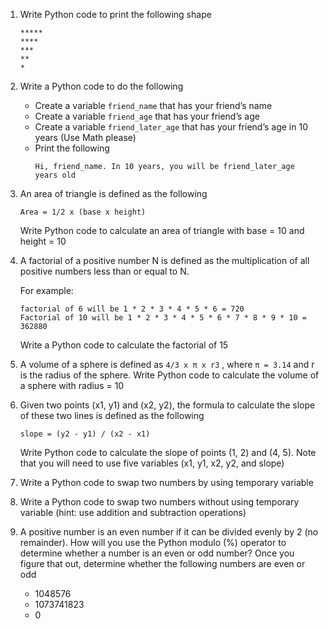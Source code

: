 1. Write Python code to print the following shape
    ```
    *****
    ****
    ***
    **
    *
    ```

2. Write a Python code to do the following

    - Create a variable `friend_name` that has your friend’s name
    - Create a variable `friend_age` that has your friend’s age
    - Create a variable `friend_later_age` that has your friend’s age in 10 years (Use Math please)
    - Print the following
      ```
      Hi, friend_name. In 10 years, you will be friend_later_age years old
      ```

3. An area of triangle is defined as the following

    ```
    Area = 1/2 x (base x height)
    ```

    Write Python code to calculate an area of triangle with base = 10 and height = 10

4. A factorial of a positive number N is defined as the multiplication of all positive numbers less than or equal to N.

    For example:
    ```
    factorial of 6 will be 1 * 2 * 3 * 4 * 5 * 6 = 720
    Factorial of 10 will be 1 * 2 * 3 * 4 * 5 * 6 * 7 * 8 * 9 * 10 = 362880
    ```

    Write a Python code to calculate the factorial of 15

5. A volume of a sphere is defined as `4/3 x π x r3` , where `π = 3.14` and r is the radius of the sphere. Write Python code to calculate the volume of a sphere with radius = 10

6. Given two points (x1, y1) and (x2, y2), the formula to calculate the slope of these two lines is defined as the following
    ```
    slope = (y2 - y1) / (x2 - x1)
    ```

    Write Python code to calculate the slope of points (1, 2) and (4, 5). Note that you will need to use five variables (x1, y1, x2, y2, and slope)  

7. Write a Python code to swap two numbers by using temporary variable

8. Write a Python code to swap two numbers without using temporary variable (hint: use addition and subtraction operations)

9. A positive number is an even number if it can be divided evenly by 2 (no remainder). How will you use the Python modulo (%) operator to determine whether a number is an even or odd number? Once you figure that out, determine whether the following numbers are even or odd
    - 1048576
    - 1073741823
    - 0
